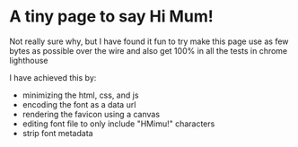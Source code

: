 # A tiny page to say Hi Mum!

Not really sure why, but I have found it fun to try make this page use
as few bytes as possible over the wire and also get 100% in all the tests
in chrome lighthouse

I have achieved this by:

- minimizing the html, css, and js
- encoding the font as a data url
- rendering the favicon using a canvas
- editing font file to only include "HMimu!" characters
- strip font metadata
